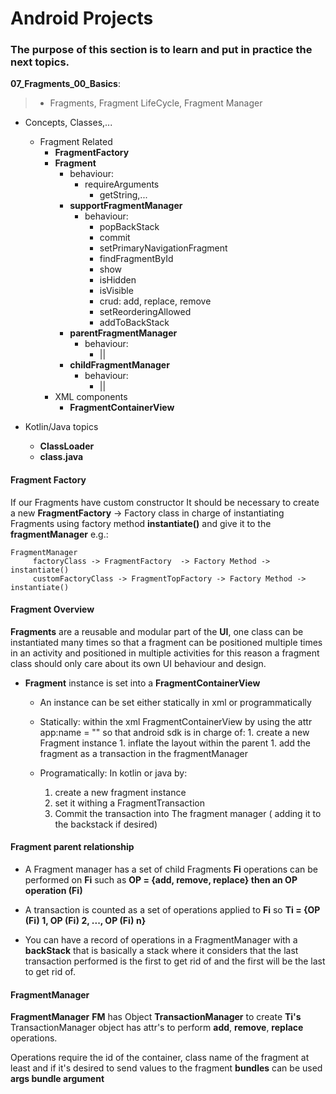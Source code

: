 # Android Projects
### The purpose of this section is to learn and put in practice the next topics.

__07_Fragments_00_Basics__:<br>
> - Fragments, Fragment LifeCycle, Fragment Manager

- Concepts, Classes,...
  - Fragment Related 
    - __FragmentFactory__
    - __Fragment__
      - behaviour: 
        - requireArguments
          - getString,...
      - __supportFragmentManager__
        - behaviour: 
          - popBackStack
          - commit
          - setPrimaryNavigationFragment
          - findFragmentById
          - show
          - isHidden
          - isVisible
          - crud: add, replace, remove 
          - setReorderingAllowed
          - addToBackStack
      - __parentFragmentManager__
        - behaviour: 
          - ||
      - __childFragmentManager__
        - behaviour: 
          - ||
    - XML components 
      - __FragmentContainerView__


- Kotlin/Java topics
  - __ClassLoader__
  - __class.java__


#### Fragment Factory


If our Fragments have custom constructor It should be necessary to create a new __FragmentFactory__ -> Factory class in charge of instantiating Fragments using factory method __instantiate()__ and give it to the __fragmentManager__ e.g.: <br>

```
FragmentManager
     factoryClass -> FragmentFactory  -> Factory Method -> instantiate()
     customFactoryClass -> FragmentTopFactory -> Factory Method -> instantiate()
```



#### Fragment Overview

__Fragments__ are a reusable and modular part of the __UI__, one class can be instantiated many times so that a fragment can be positioned multiple times in an activity and positioned in multiple activities for this reason a fragment class should only care about its own UI behaviour and design.

  - __Fragment__ instance is set into a __FragmentContainerView__
    - An instance can be set either statically in xml  or programmatically
    - Statically: within the xml FragmentContainerView by using the attr app:name = "<classFragmentName>" so that android sdk is in charge of:
            1. create a new Fragment instance
            1. inflate the layout within the parent
            1. add the fragment as a transaction in the fragmentManager

    - Programatically: In kotlin or java by:
       1. create a new fragment instance
       1. set it withing a FragmentTransaction
       1. Commit the transaction  into The fragment manager ( adding it to the backstack if desired)


#### Fragment parent relationship

- A Fragment manager has a set of child Fragments __Fi__ operations can be performed on __Fi__ such as __OP = {add, remove, replace} then an OP operation (Fi)__

- A transaction is counted as a set of operations applied to __Fi__ so __Ti = {OP (Fi) 1, OP (Fi) 2, ..., OP (Fi) n}__

- You can have a record of operations in a FragmentManager with a __backStack__ that is basically a stack where it considers that the last transaction performed is the first to get rid of and the first will be the last to get rid of.

#### FragmentManager

__FragmentManager__ __FM__ has Object __TransactionManager__ to create __Ti's__ TransactionManager  object has attr's to perform __add__, __remove__, __replace__ operations.<br>

Operations require the id of the container, class name of the fragment  at least and if it's desired to send values to the fragment __bundles__ can be used __args bundle argument__



